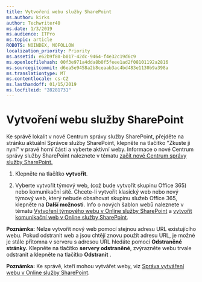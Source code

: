 ```yaml
---
title: Vytvoření webu služby SharePoint
ms.author: kirks
author: Techwriter40
ms.date: 1/3/2019
ms.audience: ITPro
ms.topic: article
ROBOTS: NOINDEX, NOFOLLOW
localization_priority: Priority
ms.assetid: e62b9f80-b017-42dc-9464-f4e32c19d6c9
ms.openlocfilehash: 00f3e971a4dda8b0f5feee1ad2f08101192a2816
ms.sourcegitcommit: d6ea5e9458a2b8ceaab3ac4bd483e1130b9a398a
ms.translationtype: MT
ms.contentlocale: cs-CZ
ms.lasthandoff: 01/15/2019
ms.locfileid: "28281731"
---
```

# <a name="create-a-sharepoint-site"></a>Vytvoření webu služby SharePoint

Ke správě lokalit v nové Centrum správy služby SharePoint, přejděte na stránku aktuální Správce služby SharePoint, klepněte na tlačítko "Zkuste ji nyní" v pravé horní části a vyberte aktivní weby. Informace o nové Centrum správy služby SharePoint naleznete v tématu [začít nové Centrum správy služby SharePoint.](https://docs.microsoft.com/en-us/sharepoint/get-started-new-admin-center)
  
1. Klepněte na tlačítko **vytvořit**. 
    
2. Vyberte vytvořit týmový web, (což bude vytvořit skupinu Office 365) nebo komunikační sítě. Chcete-li vytvořit klasický web nebo nový týmový web, který nebude obsahovat skupinu služeb Office 365, klepněte na **Další možnosti**. Info o nových šablon webů naleznete v tématu [Vytvoření týmového webu v Online služby SharePoint](https://support.office.com/en-us/article/create-a-team-site-in-sharepoint-ef10c1e7-15f3-42a3-98aa-b5972711777d?ui=en-US&amp;rs=en-US&amp;ad=US) a [vytvořit komunikační web v Online služby SharePoint](https://support.office.com/article/7fb44b20-a72f-4d2c-9173-fc8f59ba50eb).
  
 **Poznámka:** Nelze vytvořit nový web pomocí stejnou adresu URL existujícího webu. Pokud odstranit web a jsou chtějí znovu použít adresu URL, je možné je stále přítomna v serveru s adresou URL hledáte pomocí **Odstraněné stránky.** Klepněte na tlačítko **servery odstraněné**, zvýrazněte webu trvale odstranit a klepněte na tlačítko **Odstranit** . 
  
 **Poznámka:** Ke správě, kteří mohou vytvářet weby, viz [Správa vytváření webu v Online služby SharePoint](https://docs.microsoft.com/en-us/sharepoint/manage-site-creation).
    


